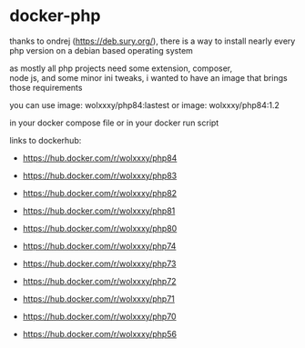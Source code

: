 # docker-php

thanks to ondrej (https://deb.sury.org/), there is a way to install 
nearly every php version on a debian based operating system

as mostly all php projects need some extension, composer,  
node js, and some minor ini tweaks, i wanted to have an image
that brings those requirements

you can use
image: wolxxxy/php84:lastest
or
image: wolxxxy/php84:1.2

in your docker compose file or in your docker run script


links to dockerhub: 
- https://hub.docker.com/r/wolxxxy/php84
- https://hub.docker.com/r/wolxxxy/php83
- https://hub.docker.com/r/wolxxxy/php82
- https://hub.docker.com/r/wolxxxy/php81
- https://hub.docker.com/r/wolxxxy/php80


- https://hub.docker.com/r/wolxxxy/php74
- https://hub.docker.com/r/wolxxxy/php73
- https://hub.docker.com/r/wolxxxy/php72
- https://hub.docker.com/r/wolxxxy/php71
- https://hub.docker.com/r/wolxxxy/php70

 
- https://hub.docker.com/r/wolxxxy/php56
